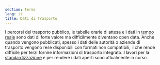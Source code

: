 ```yaml
---
section: terms
lang: it
title: Dati di Trasporto
---
```


I percorsi del trasporto pubblico, le tabelle orarie di attesa e i dati in [tempo reale](../real-time/) sono dati di forte valore ma difficilmente diventano open data. Anche quando vengono pubblicati, spesso i dati delle autorità o aziende di trasporto vengono rese disponibili con formati non compatibili, il che rende difficile per terzi fornire informazioni di trasporto integrato. I lavori per la [standardizzazione](../standardisation/) e per rendere i dati aperti sono attualmente in corso.
